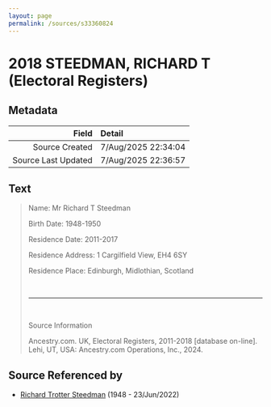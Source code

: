 ```yaml
---
layout: page
permalink: /sources/s33360824
---
```


# 2018 STEEDMAN, RICHARD T (Electoral Registers)

## Metadata

Field | Detail
---:|:---
Source Created | 7/Aug/2025 22:34:04
Source Last Updated | 7/Aug/2025 22:36:57

## Text

> Name: Mr Richard T Steedman
>
> Birth Date: 1948-1950
>
> Residence Date: 2011-2017
>
> Residence Address: 1 Cargilfield View, EH4 6SY
>
> Residence Place: Edinburgh, Midlothian, Scotland
>
> <br/>
>
> ---
>
> <br/>
>
> Source Information
>
> Ancestry.com. UK, Electoral Registers, 2011-2018 [database on-line]. Lehi, UT, USA: Ancestry.com Operations, Inc., 2024.
>

## Source Referenced by

* [Richard Trotter Steedman](../people/@65047040@-richard-trotter-steedman-b1948-d2022-6-23.md) (1948 - 23/Jun/2022)
